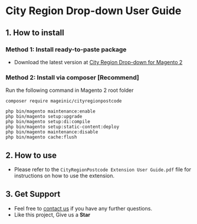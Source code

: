 # City Region Drop-down User Guide

## 1. How to install

### Method 1: Install ready-to-paste package

- Download the latest version at [City Region Drop-down for Magento 2](https://www.mageinic.com/city-region-drop-down.html)

### Method 2: Install via composer [Recommend]

Run the following command in Magento 2 root folder

```
composer require mageinic/cityregionpostcode

php bin/magento maintenance:enable
php bin/magento setup:upgrade
php bin/magento setup:di:compile
php bin/magento setup:static-content:deploy
php bin/magento maintenance:disable
php bin/magento cache:flush
```

## 2. How to use

- Please refer to the `CityRegionPostcode Extension User Guide.pdf` file for instructions on how to use the extension.

## 3. Get Support

- Feel free to [contact us](https://www.mageinic.com/contact.html) if you have any further questions.
- Like this project, Give us a **Star**